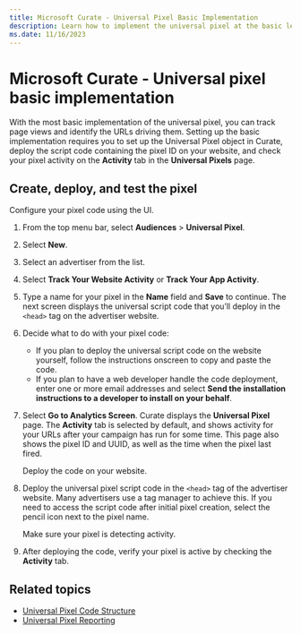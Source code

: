 ```yaml
---
title: Microsoft Curate - Universal Pixel Basic Implementation
description: Learn how to implement the universal pixel at the basic level. The universal pixel can track page views and identify URLs. 
ms.date: 11/16/2023
---
```


# Microsoft Curate - Universal pixel basic implementation

With the most basic implementation of the universal pixel, you can track page views and identify the URLs driving them. Setting up the basic implementation requires you to set up the Universal Pixel object in Curate, deploy the script code containing the pixel ID on your website, and check your pixel activity on the **Activity** tab in the **Universal Pixels** page.

## Create, deploy, and test the pixel

Configure your pixel code using the UI.

1. From the top menu bar, select **Audiences** \> **Universal Pixel**.
1. Select **New**.
1. Select an advertiser from the list.
1. Select **Track Your Website Activity** or **Track Your App Activity**.
1. Type a name for your pixel in the **Name** field and **Save** to continue. The next screen displays the universal script code that you’ll deploy in the `<head>` tag on the advertiser website.
1. Decide what to do with your pixel code:
    - If you plan to deploy the universal script code on the website yourself, follow the instructions onscreen to copy and paste the code.
    - If you plan to have a web developer handle the code deployment, enter one or more email addresses and select **Send the installation instructions to a developer to install on your behalf**.
1. Select **Go to Analytics Screen**. Curate displays the **Universal Pixel** page. The **Activity** tab is selected by default, and shows activity for your URLs after your campaign has run for some time. This page also shows the pixel ID and UUID, as well as the time when the pixel last fired.

   Deploy the code on your website.

1. Deploy the universal pixel script code in the `<head>` tag of the advertiser website. Many advertisers use a tag manager to achieve this. If you need to access the script code after initial pixel creation, select the pencil icon next to the pixel name.

   Make sure your pixel is detecting activity.

1. After deploying the code, verify your pixel is active by checking the **Activity** tab.

## Related topics

- [Universal Pixel Code Structure](./universal-pixel-code-structure.md)
- [Universal Pixel Reporting](./universal-pixel-reporting.md)
